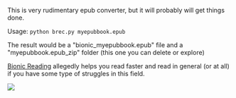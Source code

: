 
This is very rudimentary epub converter, but it will probably will get things done. 

Usage:
```python brec.py myepubbook.epub```

The result would be a "bionic_myepubbook.epub" file and a "myepubbook.epub_zip" folder (this one you can delete or explore)


[Bionic Reading](https://bionic-reading.com/) allegedly  helps you read faster and read in general (or at all) if you have some type of struggles in this field.


![](https://raw.githubusercontent.com/dobrosketchkun/bionic-reading-epub-converter/main/misc/alice.png)
